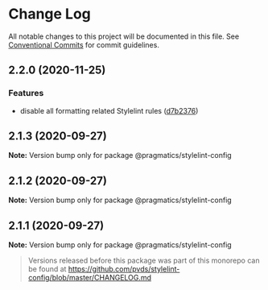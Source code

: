 # Change Log

All notable changes to this project will be documented in this file.
See [Conventional Commits](https://conventionalcommits.org) for commit guidelines.

## 2.2.0 (2020-11-25)


### Features

* disable all formatting related Stylelint rules ([d7b2376](https://github.com/pvds/pragmatics/commit/d7b2376157ce9dd54e775879584e7600e61b8694))





## 2.1.3 (2020-09-27)

**Note:** Version bump only for package @pragmatics/stylelint-config





## 2.1.2 (2020-09-27)

**Note:** Version bump only for package @pragmatics/stylelint-config





## 2.1.1 (2020-09-27)

**Note:** Version bump only for package @pragmatics/stylelint-config





> Versions released before this package was part of this monorepo
> can be found at https://github.com/pvds/stylelint-config/blob/master/CHANGELOG.md
